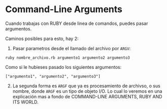 # Command-Line Arguments

Cuando trabajas con RUBY desde linea de comandos, puedes pasar argumentos.

Caminos posibles para esto, hay 2:

1. Pasar parametros desde el llamado del archivo por `ARGV`:

```
ruby nombre_archivo.rb argumento1 argumento2 argumento3
```

Como si le hubieses pasado los siguientes argumentos:

```
["argumento1", "argumento2", "argumento3"]
```
<!--  TODO colocar ubicación de ARGF y su explicación-->
2. La segunda forma es `ARGF` que ya es procesamiento de archivso, o sus nombre, donde `ARGF`  es un tipo de objeto I/O. Lo cual lo veremos en una explicación mas a fondo de COMMAND-LINE ARGUMENTS, RUBY AND ITS WORLD.
